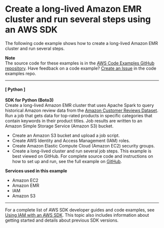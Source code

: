 # Create a long\-lived Amazon EMR cluster and run several steps using an AWS SDK<a name="example_cross_LongLivedEmrCluster_section"></a>

The following code example shows how to create a long\-lived Amazon EMR cluster and run several steps\.

**Note**  
The source code for these examples is in the [AWS Code Examples GitHub repository](https://github.com/awsdocs/aws-doc-sdk-examples)\. Have feedback on a code example? [Create an Issue](https://github.com/awsdocs/aws-doc-sdk-examples/issues/new/choose) in the code examples repo\. 

------
#### [ Python ]

**SDK for Python \(Boto3\)**  
 Create a long\-lived Amazon EMR cluster that uses Apache Spark to query historical Amazon review data from the [Amazon Customer Reviews Dataset](https://s3.amazonaws.com/amazon-reviews-pds/readme.html)\. Run a job that gets data for top\-rated products in specific categories that contain keywords in their product titles\. Job results are written to an Amazon Simple Storage Service \(Amazon S3\) bucket\.   
+ Create an Amazon S3 bucket and upload a job script\.
+ Create AWS Identity and Access Management \(IAM\) roles\.
+ Create Amazon Elastic Compute Cloud \(Amazon EC2\) security groups\.
+ Create a long\-lived cluster and run several job steps\.
 This example is best viewed on GitHub\. For complete source code and instructions on how to set up and run, see the full example on [GitHub](https://github.com/awsdocs/aws-doc-sdk-examples/tree/main/python/example_code/emr)\.   

**Services used in this example**
+ Amazon EC2
+ Amazon EMR
+ IAM
+ Amazon S3

------

For a complete list of AWS SDK developer guides and code examples, see [Using IAM with an AWS SDK](sdk-general-information-section.md)\. This topic also includes information about getting started and details about previous SDK versions\.